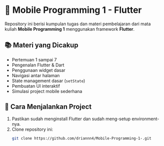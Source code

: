# 📱 Mobile Programming 1 - Flutter

Repository ini berisi kumpulan tugas dan materi pembelajaran dari mata kuliah **Mobile Programming 1** menggunakan framework **Flutter**.

## 📚 Materi yang Dicakup
- Pertemuan 1 sampai 7
- Pengenalan Flutter & Dart
- Penggunaan widget dasar
- Navigasi antar halaman
- State management dasar (`setState`)
- Pembuatan UI interaktif
- Simulasi project mobile sederhana

## 🚀 Cara Menjalankan Project
1. Pastikan sudah menginstall Flutter dan sudah meng-setup environment-nya.
2. Clone repository ini:
   ```bash
   git clone https://github.com/driannn4/Mobile-Programming-1-.git
